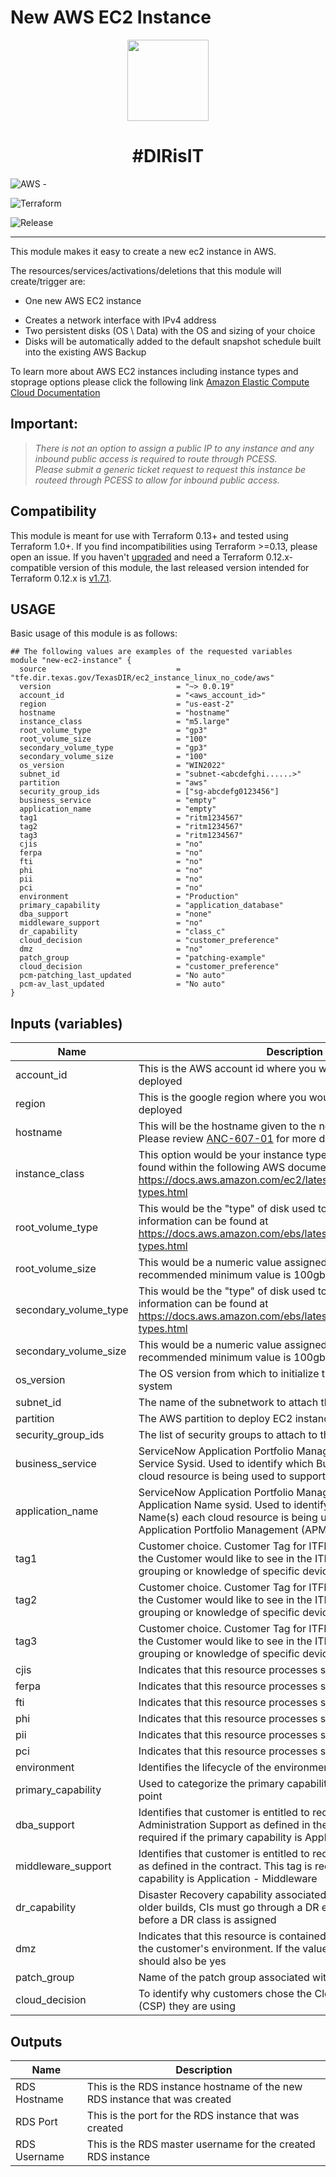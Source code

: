 <!--- Update this line to a more specific description -->
# New AWS EC2 Instance

<p align="center">
  <img height="130" src="https://www.comsoltx.com/wp-content/uploads/2016/03/logo-dir-e1462808600875.png">
  <h1 align="center">#DIRisIT</h1>
</p>

<!--- Pick Cloud provider Badge -->
![AWS](https://img.shields.io/badge/AWS-%23FF9900.svg?style=for-the-badge&logo=amazon-aws&logoColor=white) -
<!---![Azure](https://img.shields.io/badge/azure-%230072C6.svg?style=for-the-badge&logo=microsoftazure&logoColor=white) -->
<!-- ![Google Cloud](https://img.shields.io/badge/GoogleCloud-%234285F4.svg?style=for-the-badge&logo=google-cloud&logoColor=white) -->
<!---![Oracle](https://img.shields.io/badge/Oracle-F80000?style=for-the-badge&logo=oracle&logoColor=white) -->
![Terraform](https://img.shields.io/badge/terraform-%235835CC.svg?style=for-the-badge&logo=terraform&logoColor=white)

<!--- Replace repository name -->
<!--- ![License](https://badgen.net/github/license/getindata/terraform-module-template/) -->
![Release](https://badgen.net/static/release/1.0.10/blue?icon=github) <br>
<!---  ![Release](https://badgen.net/static/pcm_project-number/prj12345678/) -->

---
<!--- Add information to each section below and be as accurate as possible when filling in the details -->

This module makes it easy to create a new ec2 instance in AWS.

The resources/services/activations/deletions that this module will create/trigger are:

- One new AWS EC2 instance
<!-- - Dual stacked ipv4 and ipv6 network interface -->
<!-- - Creates a network interface with both IPv4 and IPv6 addresses -->
- Creates a network interface with IPv4 address
- Two persistent disks (OS \ Data) with the OS and sizing of your choice
- Disks will be automatically added to the default snapshot schedule built into the existing AWS Backup

<p>To learn more about AWS EC2 instances including instance types and stoprage options please click the following link <a href="https://docs.aws.amazon.com/ec2/?nc2=h_ql_doc_ec2">Amazon Elastic Compute Cloud Documentation</a></p>

## Important:

> _There is not an option to assign a public IP to any instance and any inbound public access is required to route through PCESS._ <br>
> _Please submit a generic ticket request to request this instance be routeed through PCESS to allow for inbound public access._ <br>

## Compatibility

This module is meant for use with Terraform 0.13+ and tested using Terraform 1.0+. If you find incompatibilities using Terraform >=0.13, please open an issue.
 If you haven't
[upgraded](https://www.terraform.io/upgrade-guides/0-13.html) and need a Terraform
0.12.x-compatible version of this module, the last released version
intended for Terraform 0.12.x is [v1.7.1](https://registry.terraform.io/modules/terraform-google-modules/-cloud-storage/google/v1.7.1).

## USAGE

Basic usage of this module is as follows:

```hcl
## The following values are examples of the requested variables
module "new-ec2-instance" {
  source                             = "tfe.dir.texas.gov/TexasDIR/ec2_instance_linux_no_code/aws"
  version                            = "~> 0.0.19"
  account_id                         = "<aws_account_id>"
  region                             = "us-east-2"
  hostname                           = "hostname"
  instance_class                     = "m5.large"
  root_volume_type                   = "gp3"
  root_volume_size                   = "100"
  secondary_volume_type              = "gp3"
  secondary_volume_size              = "100"
  os_version                         = "WIN2022"
  subnet_id                          = "subnet-<abcdefghi......>"
  partition                          = "aws"
  security_group_ids                 = ["sg-abcdefg0123456"]
  business_service                   = "empty"
  application_name                   = "empty"
  tag1                               = "ritm1234567"
  tag2                               = "ritm1234567"
  tag3                               = "ritm1234567"
  cjis                               = "no"
  ferpa                              = "no"
  fti                                = "no"
  phi                                = "no"
  pii                                = "no"
  pci                                = "no"
  environment                        = "Production"
  primary_capability                 = "application_database"
  dba_support                        = "none"
  middleware_support                 = "no"
  dr_capability                      = "class_c"
  cloud_decision                     = "customer_preference"
  dmz                                = "no"
  patch_group                        = "patching-example"
  cloud_decision                     = "customer_preference"
  pcm-patching_last_updated          = "No auto"
  pcm-av_last_updated                = "No auto"  
}
```
## Inputs (variables)

| Name | Description | Type | Default | Required |
|------|-------------|------|---------|:--------:|
| account_id | This is the AWS account id where you would like the ec2 instance deployed | `string` | `""` | yes |
| region | This is the google region where you would like the resource deployed  | `string` | `""` | yes |
| hostname | This will be the hostname given to the newly created instance. Please review <a href="https://dirsharedservices.service-now.com/$viewer.do?sysparm_stack=nosysparm_sys_id=35ef109493524e18a791feed1dba1041">ANC-607-01</a> for more details.| `string` | `""` | yes |
| instance_class | This option would be your instance type, more information can be found within the following AWS documentation https://docs.aws.amazon.com/ec2/latest/instancetypes/instance-types.html | `string` | `""` | yes |
| root_volume_type | This would be the "type" of disk used to run your OS, more information can be found at https://docs.aws.amazon.com/ebs/latest/userguide/ebs-volume-types.html | `string` | `""` | yes |
| root_volume_size | This would be a numeric value assigned to your OS disk, the recommended minimum value is 100gb | `string` | `""` | yes |
| secondary_volume_type | This would be the "type" of disk used to store your data, more information can be found at https://docs.aws.amazon.com/ebs/latest/userguide/ebs-volume-types.html | `string` | `""` | yes |
| secondary_volume_size | This would be a numeric value assigned to your data disk, the recommended minimum value is 100gb | `string` | `""` | yes |
| os_version | The OS version from which to initialize this disk, the opeating system   | `string` | `""` | yes |
| subnet_id | The name of the subnetwork to attach this interface to | `string` | `""` | yes |
| partition | The AWS partition to deploy EC2 instance to | `string` | `""` | yes |
| security_group_ids | The list of security groups to attach to the network interface | `list` | `""` | yes |
| business_service | ServiceNow Application Portfolio Management (APM) - Business Service Sysid.  Used to identify which Business Service(s) each cloud resource is being used to support | `string` | `""` | yes |
| application_name | ServiceNow Application Portfolio Management (APM) - Application Name sysid.  Used to identify which Application Name(s) each cloud resource is being used to support. Refer to Application Portfolio Management (APM) | `string` | `""` | yes |
| tag1 | Customer choice.  Customer Tag for ITFM.  This can be any data the Customer would like to see in the ITFM system for their own grouping or knowledge of specific device(s) | `string` | `""` | yes |
| tag2 | Customer choice.  Customer Tag for ITFM.  This can be any data the Customer would like to see in the ITFM system for their own grouping or knowledge of specific device(s) | `string` | `""` | yes |
| tag3 | Customer choice.  Customer Tag for ITFM.  This can be any data the Customer would like to see in the ITFM system for their own grouping or knowledge of specific device(s) | `string` | `""` | yes |
| cjis | Indicates that this resource processes sensitive CJIS data | `string` | `""` | yes |
| ferpa | Indicates that this resource processes sensitive FERPA data | `string` | `""` | yes |
| fti | Indicates that this resource processes sensitive FTI data | `string` | `""` | yes |
| phi | Indicates that this resource processes sensitive PHI data | `string` | `""` | yes |
| pii | Indicates that this resource processes sensitive PII data | `string` | `""` | yes |
| pci | Indicates that this resource processes sensitive PCI data | `string` | `""` | yes |
| environment | Identifies the lifecycle of the environment (ie., dev, test, prod) | `string` | `""` | yes |
| primary_capability | Used to categorize the primary capability associated with end point | `string` | `""` | yes |
| dba_support | Identifies that customer is entitled to receive Database Administration Support as defined in the contract. This tag is required if the primary capability is Application - Database | `string` | `""` | yes |
| middleware_support | Identifies that customer is entitled to receive Middleware Support as defined in the contract. This tag is required if the primary capability is Application - Middleware | `string` | `""` | yes |
| dr_capability | Disaster Recovery capability associated with the resource.  For older builds, CIs must go through a DR entitlement assessment before a DR class is assigned | `string` | `""` | yes |
| dmz | Indicates that this resource is contained in the public portion of the customer's environment. If the value for this is yes, PCESS should also be yes | `string` | `""` | yes |
| patch_group | Name of the patch group associated with this resource | `string` | `""` | yes |
| cloud_decision | To identify why customers chose the Cloud Service Provider (CSP) they are using | `string` | `""` | yes |

## Outputs
| Name | Description |
|------|-------------|
| RDS Hostname | This is the RDS instance hostname of the new RDS instance that was created |
| RDS Port | This is the port for the RDS instance that was created |
| RDS Username | This is the RDS master username for the created RDS instance |